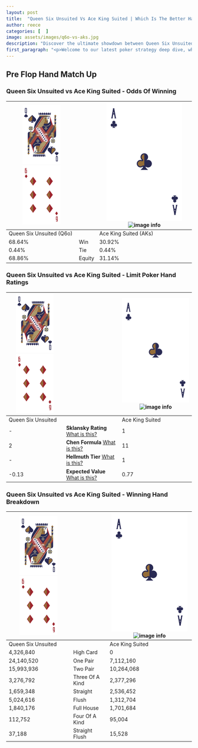 ```yaml
---
layout: post
title:  "Queen Six Unsuited Vs Ace King Suited | Which Is The Better Hand In Poker? A Complete Guide"
author: reece
categories: [  ]
image: assets/images/q6o-vs-aks.jpg
description: "Discover the ultimate showdown between Queen Six Unsuited and Ace King Suited in poker! Uncover the odds, strategies, and scenarios where one hand triumphs over the other. Get ready to up your poker game with this thrilling analysis."
first_paragraph: "<p>Welcome to our latest poker strategy deep dive, where we're pitting two distinct hands against each other in a high-stakes showdown: Queen Six Unsuited vs Ace King Suited.</p><p>In the dynamic world of poker, every decision counts, and knowing which hand holds the upper hand is key to your success at the table.</p><p>In this article, we'll dissect these two hands, explore the scenarios where one dominates the other, and equip you with the knowledge to make strategic choices that can tip the odds in your favor.</p><p>Get ready to unravel the intriguing dynamics of these poker hands and elevate your game to new heights.</p>"
---
```




[comment]: # (sp0)

## Pre Flop Hand Match Up

<div class="table hand-ratings" markdown="1"> 



### Queen Six Unsuited vs Ace King Suited - Odds Of Winning


    
| ![image info](assets/images/hand1/Q.png) ![image info](assets/images/hand1/6o.png) |  | ![image info](assets/images/hand2/A.png) ![image info](assets/images/hand2/Ks.png) |
| -------- | -------- | -------- |
| Queen Six Unsuited (Q6o) |  | Ace King Suited (AKs) |
| 68.64% | Win | 30.92% |
| 0.44% | Tie | 0.44% |
| 68.86% | Equity | 31.14% |




[comment]: # (sp1)



### Queen Six Unsuited vs Ace King Suited - Limit Poker Hand Ratings


    
| ![image info](assets/images/hand1/Q.png) ![image info](assets/images/hand1/6o.png) |  | ![image info](assets/images/hand2/A.png) ![image info](assets/images/hand2/Ks.png) |
| -------- | -------- | -------- |
| Queen Six Unsuited |  | Ace King Suited |
| - | **Sklansky Rating** [What is this?](/sklansky-rating-explained) | 1 |
| 2 | **Chen Formula** [What is this?](/chen-formula-explained) | 11 |
| - | **Hellmuth Tier** [What is this?](/Hellmuth-tier-explained) | 1 |
| -0.13 | **Expected Value** [What is this?](/expected-value-explained) | 0.77 |




[comment]: # (sp2)



### Queen Six Unsuited vs Ace King Suited - Winning Hand Breakdown


    
| ![image info](assets/images/hand1/Q.png) ![image info](assets/images/hand1/6o.png) |  | ![image info](assets/images/hand2/A.png) ![image info](assets/images/hand2/Ks.png) |
| -------- | -------- | -------- |
| Queen Six Unsuited |  | Ace King Suited |
| 4,326,840 | High Card | 0 |
| 24,140,520 | One Pair | 7,112,160 |
| 15,993,936 | Two Pair | 10,264,068 |
| 3,276,792 | Three Of A Kind | 2,377,296 |
| 1,659,348 | Straight | 2,536,452 |
| 5,024,616 | Flush | 1,312,704 |
| 1,840,176 | Full House | 1,701,684 |
| 112,752 | Four Of A Kind | 95,004 |
| 37,188 | Straight Flush | 15,528 |




[comment]: # (sp3)



</div>

[comment]: # (sp4)



[comment]: # (sp5)

